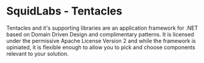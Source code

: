 SquidLabs - Tentacles
===========
Tentacles and it's supporting libraries are an application framework for .NET based on Domain Driven Design and complimentary patterns. 
It is licensed under the permissive Apache License Version 2 and while the framework is opiniated, it is flexible enough to allow you to pick and choose components relevant to your solution.